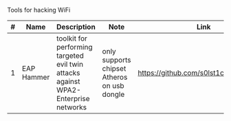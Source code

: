 Tools for hacking WiFi

| # | Name | Description | Note | Link |
| -- | -- | -- | -- | -- |
| 1 | EAP Hammer | toolkit for performing targeted evil twin attacks against WPA2-Enterprise networks | only supports chipset Atheros on usb dongle| https://github.com/s0lst1c3/eaphammer |
